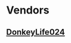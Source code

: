 #  Vendors
## [DonkeyLife024](https://raw.githubusercontent.com/server-x/www/master/vendors/donkeylife024/index.md)